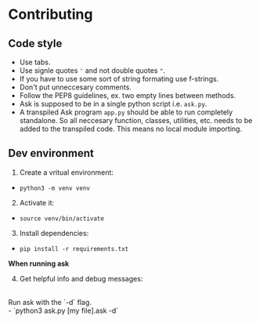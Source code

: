 # Contributing

## Code style
- Use tabs.
- Use signle quotes `'` and not double quotes `"`.
- If you have to use some sort of string formating use f-strings.
- Don't put unneccesary comments.
- Follow the PEP8 guidelines, ex. two empty lines between methods.
- Ask is supposed to be in a single python script i.e. `ask.py`.
- A transpiled Ask program `app.py` should be able to run completely standalone. So all neccesary function, classes, utilities, etc. needs to be added to the transpiled code. This means no local module importing.

## Dev environment
1. Create a vritual environment:
- `python3 -m venv venv`
2. Activate it:
- `source venv/bin/activate`
3. Install dependencies:
- `pip install -r requirements.txt`

**When running ask**

4. Get helpful info and debug messages:
<br />
Run ask with the `-d` flag.
<br />
- `python3 ask.py [my file].ask -d`
